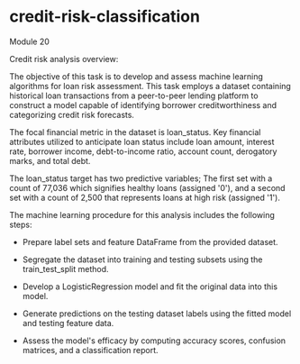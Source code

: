# credit-risk-classification
Module 20


Credit risk analysis overview:

The objective of this task is to develop and assess machine learning algorithms for loan risk assessment. This task employs a dataset containing historical loan transactions from a peer-to-peer lending platform to construct a model capable of identifying borrower creditworthiness and categorizing credit risk forecasts.

The focal financial metric in the dataset is loan_status. Key financial attributes utilized to anticipate loan status include loan amount, interest rate, borrower income, debt-to-income ratio, account count, derogatory marks, and total debt.

The loan_status target has two predictive variables; The first set with a count of 77,036 which signifies healthy loans (assigned '0'), and a second set with a count of 2,500 that represents loans at high risk (assigned '1').

The machine learning procedure for this analysis includes the following steps:

- Prepare label sets and feature DataFrame from the provided dataset.

- Segregate the dataset into training and testing subsets using the train_test_split method.

- Develop a LogisticRegression model and fit the original data into this model.

- Generate predictions on the testing dataset labels using the fitted model and testing feature data.

- Assess the model's efficacy by computing accuracy scores, confusion matrices, and a classification report.
